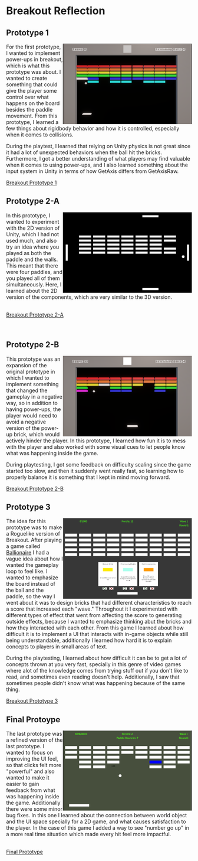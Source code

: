 # Breakout Reflection
## Prototype 1
<img src="./images/prototypeOne.png" alt="Breakout Gameplay" align="right" width="350">
For the first prototype, I wanted to implement power-ups in breakout, which is what this prototype was about. I wanted to create something that could give the player some control over what happens on the board besides the paddle movement. From this prototype, I learned a few things about rigidbody behavior and how it is controlled, especially when it comes to collisions.

During the playtest, I learned that relying on Unity physics is not great since it had a lot of unexpected behaviors when the ball hit the bricks. Furthermore, I got a better understanding of what players may find valuable when it comes to using power-ups, and I also learned something about the input system in Unity in terms of how GetAxis differs from GetAxisRaw. 

[Breakout Prototype 1](https://robjg-1234.github.io/game-dev-spring2025/builds/breakout-1)

## Prototype 2-A
<img src="./images/prototypeTwo.png" alt="Breakout Gameplay" align="right" width="350">
In this prototype, I wanted to experiment with the 2D version of Unity, which I had not used much, and also try an idea where you played as both the paddle and the walls. This meant that there were four paddles, and you played all of them simultaneously. Here, I learned about the 2D version of the components, which are very similar to the 3D version.
<br>
<br>

[Breakout Prototype 2-A](https://robjg-1234.github.io/game-dev-spring2025/builds/breakout-2a)

<br>

## Prototype 2-B
<img src="./images/prototypeThree.png" alt="Breakout Gameplay" align="right" width="350">
This prototype was an expansion of the original prototype in which I wanted to implement something that changed the gameplay in a negative way, so in addition to having power-ups, the player would need to avoid a negative version of the power-up brick, which would actively hinder the player. In this prototype, I learned how fun it is to mess with the player and also worked with some visual cues to let people know what was happening inside the game.

During playtesting, I got some feedback on difficulty scaling since the game started too slow, and then it suddenly went really fast, so learning how to properly balance it is something that I kept in mind moving forward.

[Breakout Prototype 2-B](https://robjg-1234.github.io/game-dev-spring2025/builds/breakout-2b)

## Prototype 3
<img src="./images/prototypeFour.png" alt="Breakout Gameplay" align="right" width="350">

The idea for this prototype was to make a Roguelike version of Breakout. After playing a game called [Ballionaire](https://store.steampowered.com/app/2667120/Ballionaire) I had a vague idea about how I wanted the gameplay loop to feel like. I wanted to emphasize the board instead of the ball and the paddle, so the way I went about it was to design bricks that had different characteristics to reach a score that increased each "wave." Throughout it I experimented with different types of effect that went from affecting the score to generating outside effects, because I wanted to emphasize thinking abut the bricks and how they interacted with each other.
From this game I learned about how difficult it is to implement a UI that interacts with in-game objects while still being understandable, additionally I learned how hard it is to explain concepts to players in small areas of text.

During the playtesting, I learned about how difficult it can be to get a lot of concepts thrown at you very fast, specially in this genre of video games where alot of the knowledge comes from trying stuff out if you don't like to read, and sometimes even reading doesn't help. Additionally, I saw that sometimes people didn't know what was happening because of the same thing.

[Breakout Prototype 3](https://robjg-1234.github.io/game-dev-spring2025/builds/breakout-3)


## Final Protoype
<img src="./images/prototypeFinale.png" alt="Breakout Gameplay" align="right" width="350">
The last prototype was a refined version of the last prototype. I wanted to focus on improving the UI feel, so that clicks felt more "powerful" and also wanted to make it easier to gain feedback from what was happening inside the game. Additionally there were some minor bug fixes. In this one I learned about the connection between world object and the UI space specially for a 2D game, and what causes satisfaction to the player. In the case of this game I added a way to see "number go up" in a more real time situation which made every hit feel more impactful.
<br>
<br>

[Final Prototype](https://robjg-1234.github.io/game-dev-spring2025/builds/breakout-final)
